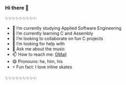 ### Hi there 👋

✨✨✨✨✨✨✨✨✨

- 🔭 I’m currently studying Applied Software Engineering
- 🌱 I’m currently learning C and Assembly
- 👯 I’m looking to collaborate on fun C projects
- 🤔 I’m looking for help with 
- 💬 Ask me about the music
- 📫 How to reach me: [GMail](mailto:nikolabasic39@gmail.com)
- 😄 Pronouns: he, him, his
- ⚡ Fun fact: I love inline skates

✨✨✨✨✨✨✨✨✨
